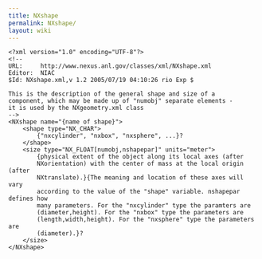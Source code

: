 ```yaml
---
title: NXshape
permalink: NXshape/
layout: wiki
---
```


    <?xml version="1.0" encoding="UTF-8"?>
    <!--
    URL:     http://www.nexus.anl.gov/classes/xml/NXshape.xml
    Editor:  NIAC
    $Id: NXshape.xml,v 1.2 2005/07/19 04:10:26 rio Exp $

    This is the description of the general shape and size of a 
    component, which may be made up of "numobj" separate elements - 
    it is used by the NXgeometry.xml class
    -->
    <NXshape name="{name of shape}">
        <shape type="NX_CHAR">
            {"nxcylinder", "nxbox", "nxsphere", ...}?
        </shape>
        <size type="NX_FLOAT[numobj,nshapepar]" units="meter">
            {physical extent of the object along its local axes (after
            NXorientation) with the center of mass at the local origin (after
            NXtranslate).}{The meaning and location of these axes will vary
            according to the value of the "shape" variable. nshapepar defines how
            many parameters. For the "nxcylinder" type the paramters are
            (diameter,height). For the "nxbox" type the parameters are
            (length,width,height). For the "nxsphere" type the parameters are
            (diameter).}?
        </size>
    </NXshape>
